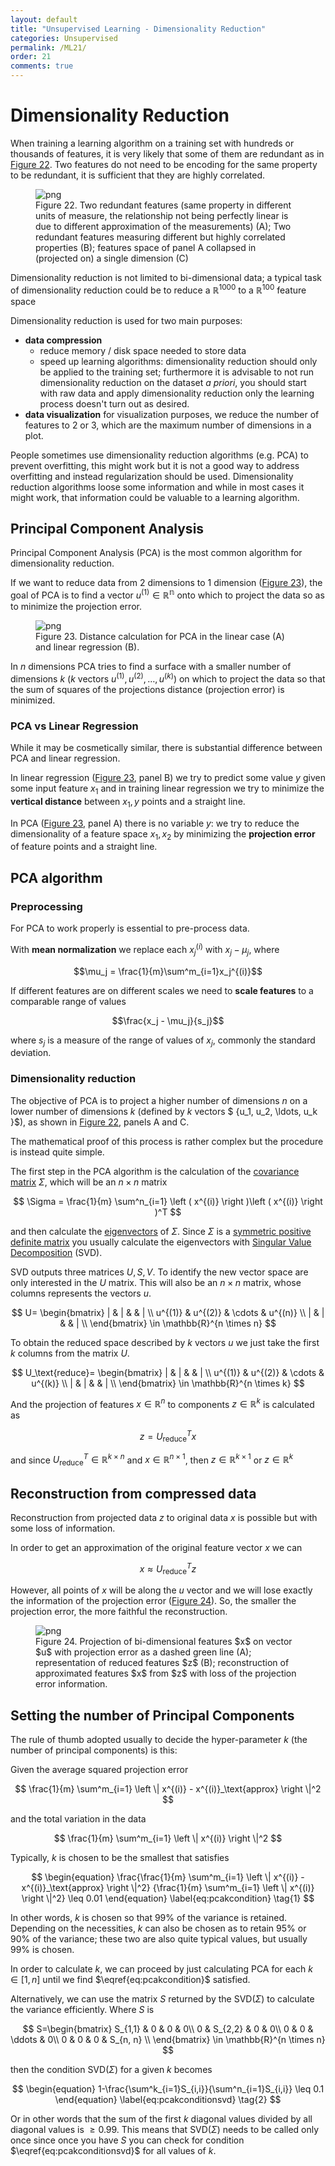 ```yaml
---
layout: default
title: "Unsupervised Learning - Dimensionality Reduction"
categories: Unsupervised
permalink: /ML21/
order: 21
comments: true
---
```


# Dimensionality Reduction
When training a learning algorithm on a training set with hundreds or thousands of features, it is very likely that some of them are redundant as in <a href="#redundantlen">Figure 22</a>. Two features do not need to be encoding for the same property to be redundant, it is sufficient that they are highly correlated.


    

<figure id="redundantlen">
    <img src="{{site.baseurl}}/pages/ML-21-DimensionalityReduction_files/ML-21-DimensionalityReduction_2_0.png" alt="png">
    <figcaption>Figure 22. Two redundant features (same property in different units of measure, the relationship not being perfectly linear is due to different approximation of the measurements) (A); Two redundant features measuring different but highly correlated properties (B); features space of panel A collapsed in (projected on) a single dimension (C) </figcaption>
</figure>

Dimensionality reduction is not limited to bi-dimensional data; a typical task of dimensionality reduction could be to reduce a $\mathbb{R}^{1000}$ to a $\mathbb{R}^{100}$ feature space

Dimensionality reduction is used for two main purposes:
* **data compression**
    * reduce memory / disk space needed to store data
    * speed up learning algorithms: dimensionality reduction should only be applied to the training set; furthermore it is advisable to not run dimensionality reduction on the dataset *a priori*, you should start with raw data and apply dimensionality reduction only the learning process doesn't turn out as desired.
* **data visualization** for visualization purposes, we reduce the number of features to 2 or 3, which are the maximum number of dimensions in a plot.

People sometimes use dimensionality reduction algorithms (e.g. PCA) to prevent overfitting, this might work but it is not a good way to address overfitting and instead regularization should be used. Dimensionality reduction algorithms loose some information and while in most cases it might work, that information could be valuable to a learning algorithm.

##  Principal Component Analysis
Principal Component Analysis (PCA) is the most common algorithm for dimensionality reduction.

If we want to reduce data from 2 dimensions to 1 dimension (<a href="#pcaline">Figure 23</a>), the goal of PCA is to find a vector $u^{(1)} \in \mathbb{R^n}$ onto which to project the data so as to minimize the projection error.


    

<figure id="pcaline">
    <img src="{{site.baseurl}}/pages/ML-21-DimensionalityReduction_files/ML-21-DimensionalityReduction_6_0.png" alt="png">
    <figcaption>Figure 23. Distance calculation for PCA in the linear case (A) and linear regression (B).</figcaption>
</figure>

In $n$ dimensions PCA tries to find a surface with a smaller number of dimensions $k$ ($k$ vectors $u^{(1)}, u^{(2)}, \ldots, u^{(k)}$) on which to project the data so that the sum of squares of the projections distance (projection error) is minimized.

### PCA vs Linear Regression
While it may be cosmetically similar, there is substantial difference between PCA and linear regression. 

In linear regression (<a href="#pcaline">Figure 23</a>, panel B) we try to predict some value $y$ given some input feature $x_1$  and in training linear regression we try to minimize the **vertical distance** between $x_1, y$ points and a straight line.

In PCA (<a href="#pcaline">Figure 23</a>, panel A) there is no variable $y$: we try to reduce the dimensionality of a feature space $x_1, x_2$ by minimizing the **projection error** of feature points and a straight line.

## PCA algorithm
### Preprocessing
For PCA to work properly is essential to pre-process data. 

With **mean normalization** we replace each $x_j^{(i)}$ with $x_j - \mu_j$, where 

$$\mu_j = \frac{1}{m}\sum^m_{i=1}x_j^{(i)}$$

If different features are on different scales we need to **scale features** to a comparable range of values 

$$\frac{x_j - \mu_j}{s_j}$$

where $s_j$ is a measure of the range of values of $x_j$, commonly the standard deviation.

### Dimensionality reduction
The objective of PCA is to project a higher number of dimensions $n$ on a lower number of dimensions $k$ (defined by $k$ vectors $ \{u_1, u_2, \ldots, u_k \}$), as shown in <a href="#redundantlen">Figure 22</a>, panels A and C.

The mathematical proof of this process is rather complex but the procedure is instead quite simple.

The first step in the PCA algorithm is the calculation of the [covariance matrix](https://en.wikipedia.org/wiki/Covariance_matrix) $\Sigma$, which will be an $n \times n$ matrix

$$
\Sigma = \frac{1}{m} \sum^n_{i=1} \left ( x^{(i)} \right )\left ( x^{(i)} \right )^T
$$

and then calculate the [eigenvectors](https://en.wikipedia.org/wiki/Eigenvalues_and_eigenvectors) of $\Sigma$. Since $\Sigma$ is a [symmetric positive definite matrix](https://en.wikipedia.org/wiki/Definite_symmetric_matrix) you usually calculate the eigenvectors with [Singular Value Decomposition](https://en.wikipedia.org/wiki/Singular_value_decomposition) (SVD). 

SVD outputs three matrices $U, S, V$. To identify the new vector space are only interested in the $U$ matrix. This will also be an $n \times n$ matrix, whose columns represents the vectors $u$.

$$
U=
\begin{bmatrix}
| & | &  & | \\
u^{(1)} & u^{(2)} & \cdots & u^{(n)} \\
| & | &  & | \\
\end{bmatrix} \in \mathbb{R}^{n \times n}
$$

To obtain the reduced space described by $k$ vectors $u$ we just take the first $k$ columns from the matrix $U$.

$$
U_\text{reduce}=
\begin{bmatrix}
| & | &  & | \\
u^{(1)} & u^{(2)} & \cdots & u^{(k)} \\
| & | &  & | \\
\end{bmatrix} \in \mathbb{R}^{n \times k}
$$

And the projection of features $x \in \mathbb{R}^n$ to components $z \in \mathbb{R}^k$ is calculated as 

$$
z = U_\text{reduce}^T x 
$$

and since $U_\text{reduce}^T \in \mathbb{R}^{k \times n}$ and $x \in \mathbb{R}^{n \times 1}$, then $z \in \mathbb{R}^{k \times 1}$ or $z \in \mathbb{R}^k$

## Reconstruction from compressed data
Reconstruction from projected data $z$ to original data $x$ is possible but with some loss of information. 

In order to get an approximation of the original feature vector $x$ we can 

$$
x \approx U_\text{reduce}^T z
$$

However, all points of $x$ will be along the $u$ vector and we will lose exactly the information of the projection error (<a href="#reconstruction">Figure 24</a>). So, the smaller the projection error, the more faithful the reconstruction.


    

<figure id="reconstruction">
    <img src="{{site.baseurl}}/pages/ML-21-DimensionalityReduction_files/ML-21-DimensionalityReduction_10_0.png" alt="png">
    <figcaption>Figure 24. Projection of bi-dimensional features $x$ on vector $u$ with projection error as a dashed green line (A); representation of reduced features $z$ (B); reconstruction of approximated features $x$ from $z$ with loss of the projection error information.</figcaption>
</figure>

## Setting the number of Principal Components
The rule of thumb adopted usually to decide the hyper-parameter $k$ (the number of principal components) is this:

Given the average squared projection error

$$
\frac{1}{m} \sum^m_{i=1} \left \| x^{(i)} - x^{(i)}_\text{approx} \right \|^2
$$

and the total variation in the data

$$
\frac{1}{m} \sum^m_{i=1} \left \| x^{(i)} \right \|^2
$$

Typically, $k$ is chosen to be the smallest that satisfies

$$
\begin{equation}
\frac{\frac{1}{m} \sum^m_{i=1} \left \| x^{(i)} - x^{(i)}_\text{approx} \right \|^2}
{\frac{1}{m} \sum^m_{i=1} \left \| x^{(i)} \right \|^2} \leq 0.01
\end{equation}
\label{eq:pcakcondition} \tag{1}
$$

In other words, $k$ is chosen so that $99\%$ of the variance is retained. Depending on the necessities, $k$ can also be chosen as to retain $95\%$ or $90\%$ of the variance; these two are also quite typical values, but usually $99\%$ is chosen.

In order to calculate $k$, we can proceed by just calculating PCA for each $k \in [1, n]$  until we find $\eqref{eq:pcakcondition}$ satisfied.

Alternatively, we can use the matrix $S$ returned by the $\mathrm{SVD}(\Sigma)$ to calculate the variance efficiently. Where $S$ is

$$
S=\begin{bmatrix}
S_{1,1} & 0 & 0 & 0\\
0 & S_{2,2} & 0 & 0\\
0 & 0 & \ddots & 0\\
0 & 0 & 0 & S_{n, n} \\
\end{bmatrix} \in \mathbb{R}^{n \times n}
$$

then the condition $\mathrm{SVD}(\Sigma)$ for a given $k$ becomes

$$
\begin{equation}
1-\frac{\sum^k_{i=1}S_{i,i}}{\sum^n_{i=1}S_{i,i}} \leq 0.1
\end{equation}
\label{eq:pcakconditionsvd} \tag{2}
$$

Or in other words that the sum of the first $k$ diagonal values divided by all diagonal values is $\geq 0.99$. This means that $\mathrm{SVD}(\Sigma)$ needs to be called only once since once you have $S$ you can check for condition $\eqref{eq:pcakconditionsvd}$ for all values of $k$.
